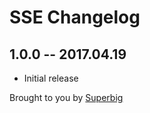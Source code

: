 # SSE Changelog

## 1.0.0 -- 2017.04.19

* Initial release

Brought to you by [Superbig](https://superbig.co)
